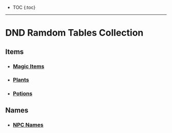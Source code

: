 
* TOC 
{:toc}

---

# DND Ramdom Tables Collection


## Items
 
- ### [Magic Items](items/magic-items.md)
- ### [Plants](items/plants.md)
- ### [Potions](items/potions.md)

## Names

- ### [NPC Names](names/npc.md)

